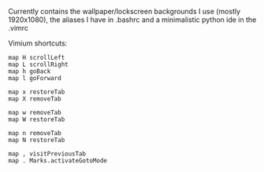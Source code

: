 Currently contains the wallpaper/lockscreen backgrounds I use (mostly 1920x1080), the aliases I have in .bashrc and a minimalistic python ide in the .vimrc
  
Vimium shortcuts:

```
map H scrollLeft
map L scrollRight
map h goBack
map l goForward

map x restoreTab
map X removeTab

map w removeTab
map W restoreTab

map n removeTab
map N restoreTab

map , visitPreviousTab
map . Marks.activateGotoMode
```

